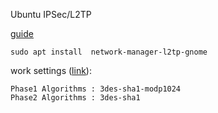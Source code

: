 Ubuntu IPSec/L2TP

[guide](https://github.com/hwdsl2/setup-ipsec-vpn/blob/master/docs/clients.md)

    sudo apt install  network-manager-l2tp-gnome

work settings ([link](https://askubuntu.com/questions/904217/unable-to-connect-l2tp-ipsec-vpn-from-ubuntu-16-04)):


    Phase1 Algorithms : 3des-sha1-modp1024
    Phase2 Algorithms : 3des-sha1

